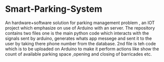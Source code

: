 # Smart-Parking-System
An hardware+software solution for parking management problem , an IOT project which emphasize on use of Arduino with an server.
The repository contains two files  one is the main python code which interacts with the signals sent by arduino, generates whats app messege and sent it to the user by taking there phone number from the database.
2nd file is teh code which is to be uploaded on Arduino to make it perform actions like show the count of available parking space ,opening and closing of barricades etc.

